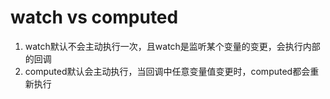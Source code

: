 # watch vs computed  
1. watch默认不会主动执行一次，且watch是监听某个变量的变更，会执行内部的回调
2. computed默认会主动执行，当回调中任意变量值变更时，computed都会重新执行   